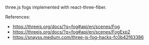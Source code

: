 three.js fogs implemented with react-three-fiber.

References:

- https://threejs.org/docs/?q=fog#api/en/scenes/Fog
- https://threejs.org/docs/?q=fog#api/en/scenes/FogExp2
- https://snayss.medium.com/three-js-fog-hacks-fc0b42f63386
